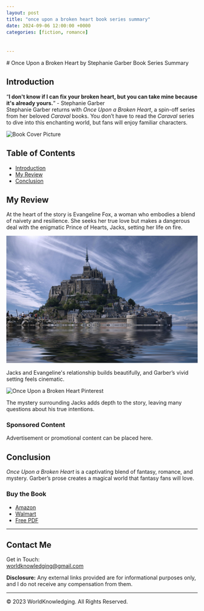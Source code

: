```yaml
---
layout: post
title: "once upon a broken heart book series summary"
date: 2024-09-06 12:00:00 +0000
categories: [fiction, romance]


---
```

<head>
    <link rel="stylesheet" href="../_assets/css/post.css" >
    <link rel="stylesheet" href="../_assets/css/style.css" >
    <link rel="stylesheet" href="../_assets/css/mediaqueries.css" >
</head>
# Once Upon a Broken Heart by Stephanie Garber Book Series Summary

## Introduction
“**I don't know if I can fix your broken heart, but you can take mine because it's already yours.**” - Stephanie Garber  
Stephanie Garber returns with *Once Upon a Broken Heart*, a spin-off series from her beloved *Caraval* books. You don’t have to read the *Caraval* series to dive into this enchanting world, but fans will enjoy familiar characters.

![Book Cover Picture](../posts/once-upon-a-broken-heart.png)

## Table of Contents
- [Introduction](#introduction)
- [My Review](#my-review)
- [Conclusion](#conclusion)

## My Review
At the heart of the story is Evangeline Fox, a woman who embodies a blend of naivety and resilience. She seeks her true love but makes a dangerous deal with the enigmatic Prince of Hearts, Jacks, setting her life on fire.

![Castle Picture](../posts/castle.jpg)

Jacks and Evangeline's relationship builds beautifully, and Garber’s vivid setting feels cinematic.

![Once Upon a Broken Heart Pinterest](../posts/once-upon-a-broken-heart.png)

The mystery surrounding Jacks adds depth to the story, leaving many questions about his true intentions.

### Sponsored Content
Advertisement or promotional content can be placed here.

## Conclusion
*Once Upon a Broken Heart* is a captivating blend of fantasy, romance, and mystery. Garber’s prose creates a magical world that fantasy fans will love.

### Buy the Book
- [Amazon](https://www.amazon.com/Once-Upon-Broken-Heart/dp/1250268397)
- [Walmart](https://www.walmart.com/ip/Once-upon-a-Broken-Heart-Paperback-9781250268402/770167603)
- [Free PDF](https://drive.google.com/file/d/1CZQv5OunU758YSUJFoy3kqrs8-5qhqhq/view)

---

## Contact Me
Get in Touch:  
[worldknowledging@gmail.com](mailto:worldknowledging@gmail.com)

**Disclosure:** Any external links provided are for informational purposes only, and I do not receive any compensation from them.

---

&copy; 2023 WorldKnowledging. All Rights Reserved.
